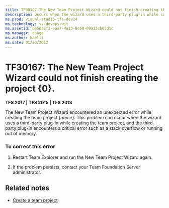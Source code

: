 ```yaml
---
title: TF30167-The New Team Project Wizard could not finish creating the project {0}. | TFS
description: Occurs when the wizard uses a third-party plug-in while creating the team project.
ms.prod: visual-studio-tfs-dev14
ms.technology: vs-devops-wit
ms.assetid: be5da2f1-eaa7-4a13-8c60-09a13cb65d1c
ms.manager: douge
ms.author: kaelli
ms.date: 01/20/2017
---
```


# TF30167: The New Team Project Wizard could not finish creating the project {0}.

**TFS 2017 | TFS 2015 | TFS 2013**

The New Team Project Wizard encountered an unexpected error while creating the team project {*name*}. This problem can occur when the wizard uses a third-party plug-in while creating the team project, and the third-party plug-in encounters a critical error such as a stack overflow or running out of memory.  
  
### To correct this error  
  
1.  Restart Team Explorer and run the New Team Project Wizard again.  
  
2.  If the problem persists, contact your Team Foundation Server administrator.  
  
## Related notes
- [Create a team project](../../../accounts/create-team-project.md)